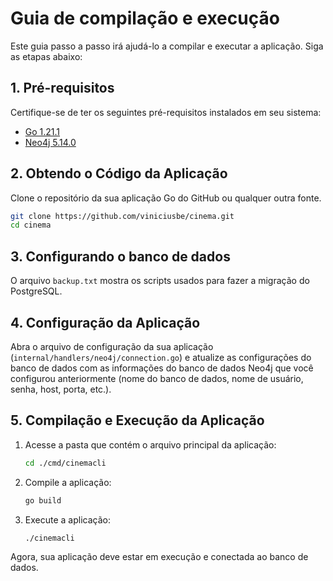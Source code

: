 # Guia de compilação e execução

Este guia passo a passo irá ajudá-lo a compilar e executar a aplicação. Siga as etapas abaixo:

## 1. Pré-requisitos

Certifique-se de ter os seguintes pré-requisitos instalados em seu sistema:

- [Go 1.21.1](https://golang.org/doc/install)
- [Neo4j 5.14.0](https://neo4j.com/download/)

## 2. Obtendo o Código da Aplicação

Clone o repositório da sua aplicação Go do GitHub ou qualquer outra fonte.

   ```bash
   git clone https://github.com/viniciusbe/cinema.git
   cd cinema
   ```

## 3. Configurando o banco de dados

O arquivo `backup.txt` mostra os scripts usados para fazer a migração do PostgreSQL.

## 4. Configuração da Aplicação

Abra o arquivo de configuração da sua aplicação (`internal/handlers/neo4j/connection.go`) e atualize as configurações do banco de dados com as informações do banco de dados Neo4j que você configurou anteriormente (nome do banco de dados, nome de usuário, senha, host, porta, etc.).

## 5. Compilação e Execução da Aplicação

1. Acesse a pasta que contém o arquivo principal da aplicação:

   ```bash
   cd ./cmd/cinemacli
   ```

2. Compile a aplicação:

   ```bash
   go build
   ```

3. Execute a aplicação:

   ```bash
   ./cinemacli
   ```

Agora, sua aplicação deve estar em execução e conectada ao banco de dados.
